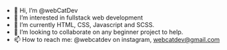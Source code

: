 - 👋 Hi, I’m @webCatDev
- 👀 I’m interested in fullstack web development
- 🌱 I’m currently HTML, CSS, Javascript and SCSS.
- 💞️ I’m looking to collaborate on any beginner project to help.
- 📫 How to reach me: @webcatdev on instagram, webcatdev@gmail.com

